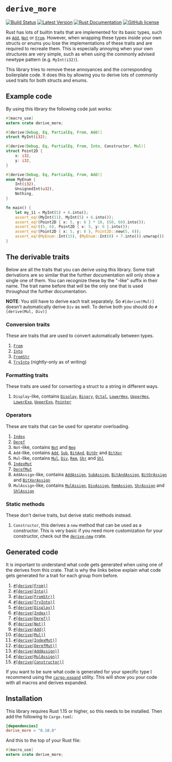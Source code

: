 # `derive_more`

[![Build Status](https://api.travis-ci.org/JelteF/derive_more.svg?branch=master)](https://travis-ci.org/JelteF/derive_more)
[![Latest Version](https://img.shields.io/crates/v/derive_more.svg)](https://crates.io/crates/derive_more)
[![Rust Documentation](https://img.shields.io/badge/api-rustdoc-blue.svg)](https://jeltef.github.io/derive_more/derive_more/)
[![GitHub license](https://img.shields.io/badge/license-MIT-blue.svg)](https://raw.githubusercontent.com/JelteF/derive_more/master/LICENSE)

Rust has lots of builtin traits that are implemented for its basic types, such as [`Add`],
[`Not`] or [`From`].
However, when wrapping these types inside your own structs or enums you lose the
implementations of these traits and are required to recreate them.
This is especially annoying when your own structures are very simple, such as when using the
commonly advised newtype pattern (e.g. `MyInt(i32)`).

This library tries to remove these annoyances and the corresponding boilerplate code.
It does this by allowing you to derive lots of commonly used traits for both structs and enums.

## Example code

By using this library the following code just works:


```rust
#[macro_use]
extern crate derive_more;

#[derive(Debug, Eq, PartialEq, From, Add)]
struct MyInt(i32);

#[derive(Debug, Eq, PartialEq, From, Into, Constructor, Mul)]
struct Point2D {
    x: i32,
    y: i32,
}

#[derive(Debug, Eq, PartialEq, From, Add)]
enum MyEnum {
    Int(i32),
    UnsignedInt(u32),
    Nothing,
}

fn main() {
    let my_11 = MyInt(5) + 6.into();
    assert_eq!(MyInt(11), MyInt(5) + 6.into());
    assert_eq!(Point2D { x: 5, y: 6 } * 10, (50, 60).into());
    assert_eq!((5, 6), Point2D { x: 5, y: 6 }.into());
    assert_eq!(Point2D { x: 5, y: 6 }, Point2D::new(5, 6));
    assert_eq!(MyEnum::Int(15), (MyEnum::Int(8) + 7.into()).unwrap())
}
```

## The derivable traits

Below are all the traits that you can derive using this library.
Some trait derivations are so similar that the further documentation will only show a single one
of them.
You can recognize these by the "-like" suffix in their name.
The trait name before that will be the only one that is used throughout the further
documentation.

**NOTE**: You still have to derive each trait separately. So `#[derive(Mul)]` doesn't
automatically derive `Div` as well. To derive both you should do `#[derive(Mul, Div)]`

### Conversion traits
These are traits that are used to convert automatically between types.

1. [`From`]
2. [`Into`]
3. [`FromStr`]
4. [`TryInto`] (nightly-only as of writing)

### Formatting traits
These traits are used for converting a struct to a string in different ways.

1. `Display`-like, contains [`Display`], [`Binary`], [`Octal`], [`LowerHex`], [`UpperHex`],
   [`LowerExp`], [`UpperExp`], [`Pointer`]

### Operators
These are traits that can be used for operator overloading.

1. [`Index`]
2. [`Deref`]
3. `Not`-like, contains [`Not`] and [`Neg`]
4. `Add`-like, contains [`Add`], [`Sub`], [`BitAnd`], [`BitOr`] and [`BitXor`]
5. `Mul`-like, contains [`Mul`], [`Div`], [`Rem`], [`Shr`] and [`Shl`]
6. [`IndexMut`]
7. [`DerefMut`]
8. `AddAssign`-like, contains [`AddAssign`], [`SubAssign`], [`BitAndAssign`], [`BitOrAssign`]
   and [`BitXorAssign`]
9. `MulAssign`-like, contains [`MulAssign`], [`DivAssign`], [`RemAssign`], [`ShrAssign`] and
   [`ShlAssign`]

### Static methods
These don't derive traits, but derive static methods instead.

1. `Constructor`, this derives a `new` method that can be used as a constructor. This is very
   basic if you need more customization for your constructor, check out the [`derive-new`] crate.


## Generated code

It is important to understand what code gets generated when using one of the derives from this
crate.
That is why the links below explain what code gets generated for a trait for each group from
before.

1. [`#[derive(From)]`](from.html)
2. [`#[derive(Into)]`](into.html)
3. [`#[derive(FromStr)]`](from_str.html)
4. [`#[derive(TryInto)]`](try_into.html)
5. [`#[derive(Display)]`](display.html)
6. [`#[derive(Index)]`](index_op.html)
7. [`#[derive(Deref)]`](deref.html)
8. [`#[derive(Not)]`](not.html)
9. [`#[derive(Add)]`](add.html)
10. [`#[derive(Mul)]`](mul.html)
11. [`#[derive(IndexMut)]`](index_mut.html)
12. [`#[derive(DerefMut)]`](deref_mut.html)
13. [`#[derive(AddAssign)]`](add_assign.html)
14. [`#[derive(MulAssign)]`](mul_assign.html)
15. [`#[derive(Constructor)]`](constructor.html)

If you want to be sure what code is generated for your specific type I recommend using the
[`cargo-expand`] utility.
This will show you your code with all macros and derives expanded.

## Installation

This library requires Rust 1.15 or higher, so this needs to be installed.
Then add the following to `Cargo.toml`:

```toml
[dependencies]
derive_more = "0.10.0"
```

And this to the top of your Rust file:

```rust
#[macro_use]
extern crate derive_more;
```

[`cargo-expand`]: https://github.com/dtolnay/cargo-expand
[`derive-new`]: https://github.com/nrc/derive-new
[`From`]: https://doc.rust-lang.org/core/convert/trait.From.html
[`Into`]: https://doc.rust-lang.org/core/convert/trait.Into.html
[`FromStr`]: https://doc.rust-lang.org/std/str/trait.FromStr.html
[`TryInto`]: https://doc.rust-lang.org/core/convert/trait.TryInto.html
[`Display`]: https://doc.rust-lang.org/std/fmt/trait.Display.html
[`Binary`]: https://doc.rust-lang.org/std/fmt/trait.Binary.html
[`Octal`]: https://doc.rust-lang.org/std/fmt/trait.Octal.html
[`LowerHex`]: https://doc.rust-lang.org/std/fmt/trait.LowerHex.html
[`UpperHex`]: https://doc.rust-lang.org/std/fmt/trait.UpperHex.html
[`LowerExp`]: https://doc.rust-lang.org/std/fmt/trait.LowerExp.html
[`UpperExp`]: https://doc.rust-lang.org/std/fmt/trait.UpperExp.html
[`Pointer`]: https://doc.rust-lang.org/std/fmt/trait.Pointer.html
[`Index`]: https://doc.rust-lang.org/std/ops/trait.Index.html
[`Deref`]: https://doc.rust-lang.org/std/ops/trait.Deref.html
[`Not`]: https://doc.rust-lang.org/std/ops/trait.Not.html
[`Neg`]: https://doc.rust-lang.org/std/ops/trait.Neg.html
[`Add`]: https://doc.rust-lang.org/std/ops/trait.Add.html
[`Sub`]: https://doc.rust-lang.org/std/ops/trait.Sub.html
[`BitAnd`]: https://doc.rust-lang.org/std/ops/trait.BitAnd.html
[`BitOr`]: https://doc.rust-lang.org/std/ops/trait.BitOr.html
[`BitXor`]: https://doc.rust-lang.org/std/ops/trait.BitXor.html
[`Mul`]: https://doc.rust-lang.org/std/ops/trait.Mul.html
[`Div`]: https://doc.rust-lang.org/std/ops/trait.Div.html
[`Rem`]: https://doc.rust-lang.org/std/ops/trait.Rem.html
[`Shr`]: https://doc.rust-lang.org/std/ops/trait.Shr.html
[`Shl`]: https://doc.rust-lang.org/std/ops/trait.Shl.html
[`IndexMut`]: https://doc.rust-lang.org/std/ops/trait.IndexMut.html
[`DerefMut`]: https://doc.rust-lang.org/std/ops/trait.DerefMut.html
[`AddAssign`]: https://doc.rust-lang.org/std/ops/trait.AddAssign.html
[`SubAssign`]: https://doc.rust-lang.org/std/ops/trait.SubAssign.html
[`BitAndAssign`]: https://doc.rust-lang.org/std/ops/trait.BitAndAssign.html
[`BitOrAssign`]: https://doc.rust-lang.org/std/ops/trait.BitOrAssign.html
[`BitXorAssign`]: https://doc.rust-lang.org/std/ops/trait.BitXorAssign.html
[`MulAssign`]: https://doc.rust-lang.org/std/ops/trait.MulAssign.html
[`DivAssign`]: https://doc.rust-lang.org/std/ops/trait.DivAssign.html
[`RemAssign`]: https://doc.rust-lang.org/std/ops/trait.RemAssign.html
[`ShrAssign`]: https://doc.rust-lang.org/std/ops/trait.ShrAssign.html
[`ShlAssign`]: https://doc.rust-lang.org/std/ops/trait.ShlAssign.html
